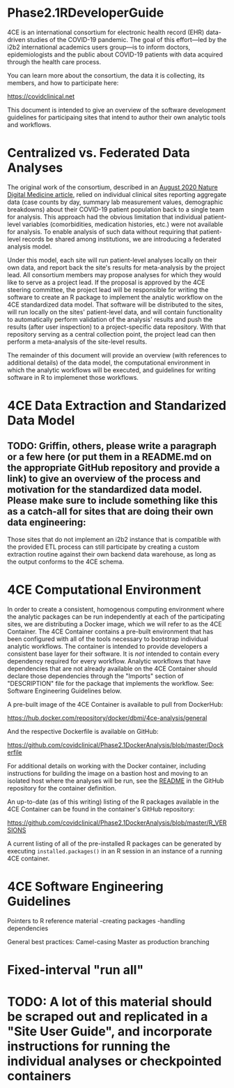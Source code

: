 # Phase2.1RDeveloperGuide
4CE is an international consortium for electronic health record (EHR) data-driven studies of the COVID-19 pandemic. The goal of this effort—led by the i2b2 international academics users group—is to inform doctors, epidemiologists and the public about COVID-19 patients with data acquired through the health care process.

You can learn more about the consortium, the data it is collecting, its members, and how to participate here:

https://covidclinical.net

This document is intended to give an overview of the software development guidelines for participaing sites that intend to author their own analytic tools and workflows.

# Centralized vs. Federated Data Analyses

The original work of the consortium, described in an [August 2020 Nature Digital Medicine article](https://www.nature.com/articles/s41746-020-00308-0), relied on individual clinical sites reporting aggregate data (case counts by day, summary lab measurement values, demographic breakdowns) about their COVID-19 patient population back to a single team for analysis. This approach had the obvious limitation that individual patient-level variables (comorbidities, medication histories, etc.) were not available for analysis. To enable analysis of such data without requiring that patient-level records be shared among institutions, we are introducing a federated analysis model.  

Under this model, each site will run patient-level analyses locally on their own data, and report back the site's results for meta-analysis by the project lead.  All consortium members may propose analyses for which they would like to serve as a project lead.  If the proposal is approved by the 4CE steering committee, the project lead will be responsible for writing the software to create an R package to implement the analytic workflow on the 4CE standardized data model. That software will be distributed to the sites, will run locally on the sites' patient-level data, and will contain functionality to automatically perform validation of the analysis' results and push the results (after user inspection) to a project-specific data repository. With that repository serving as a central collection point, the project lead can then perform a meta-analysis of the site-level results.

The remainder of this document will provide an overview (with references to additional details) of the data model, the computational environment in which the analytic workflows will be executed, and guidelines for writing software in R to implemenet those workflows.

# 4CE Data Extraction and Standarized Data Model
## TODO: Griffin, others, please write a paragraph or a few here (or put them in a README.md on the appropriate GitHub repository and provide a link) to give an overview of the process and motivation for the standardized data model.  Please make sure to include something like this as a catch-all for sites that are doing their own data engineering:

Those sites that do not implement an i2b2 instance that is compatible with the provided ETL process can still participate by creating a custom extraction routine against their own backend data warehouse, as long as the output conforms to the 4CE schema.

# 4CE Computational Environment

In order to create a consistent, homogenous computing environment where the analytic packages can be run independently at each of the participating sites, we are distributing a Docker image, which we will refer to as the 4CE Container.  The 4CE Container contains a pre-built environment that has been configured with all of the tools necessary to bootstrap individual analytic workflows. The container is intended to provide developers a consistent base layer for their software. It is *not* intended to contain every dependency required for every workflow. Analytic workflows that have dependencies that are not already available on the 4CE Container should declare those dependencies through the "Imports" section of "DESCRIPTION" file for the package that implements the workflow.  See: Software Engineering Guidelines below.

A pre-built image of the 4CE Container is available to pull from DockerHub:

https://hub.docker.com/repository/docker/dbmi/4ce-analysis/general

And the respective Dockerfile is available on GitHub:

https://github.com/covidclinical/Phase2.1DockerAnalysis/blob/master/Dockerfile

For additional details on working with the Docker container, including instructions for building the image on a bastion host and moving to an isolated host where the analyses will be run, see the [README](https://github.com/covidclinical/Phase2.1DockerAnalysis) in the GitHub repository for the container definition.

An up-to-date (as of this writing) listing of the R packages available in the 4CE Container can be found in the container's GitHub repository:

https://github.com/covidclinical/Phase2.1DockerAnalysis/blob/master/R_VERSIONS

A current listing of all of the pre-installed R packages can be generated by executing `installed.packages()` in an R session in an instance of a running 4CE container.

# 4CE Software Engineering Guidelines

Pointers to R reference material
-creating packages
-handling dependencies

General best practices:
Camel-casing
Master as production branching

# Fixed-interval "run all"

# TODO: A lot of this material should be scraped out and replicated in a "Site User Guide", and incorporate instructions for running the individual analyses or checkpointed containers